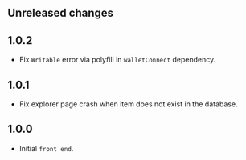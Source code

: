 ## Unreleased changes

## 1.0.2

-   Fix `Writable` error via polyfill in `walletConnect` dependency.

## 1.0.1

-   Fix explorer page crash when item does not exist in the database.

## 1.0.0

-   Initial `front end`.
